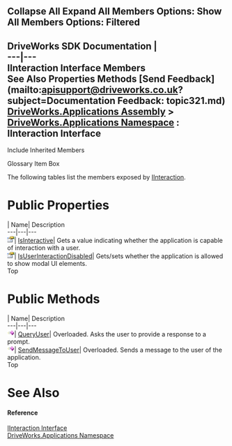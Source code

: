 Collapse All Expand All Members Options: Show All  Members Options: Filtered   
---  
DriveWorks SDK Documentation  |   
---|---  
IInteraction Interface Members   
See Also Properties Methods [Send Feedback](mailto:apisupport@driveworks.co.uk?subject=Documentation Feedback: topic321.md)  
[DriveWorks.Applications Assembly](topic13.md) > [DriveWorks.Applications Namespace](topic16.md) : IInteraction Interface  
---  
  
Include Inherited Members    


Glossary Item Box

The following tables list the members exposed by [IInteraction](topic321.md).

# Public Properties

| Name| Description  
---|---|---  
![ Property](dotnetimages/Property.gif)| [IsInteractive](topic332.md)| Gets a value indicating whether the application is capable of interaction with a user.   
![ Property](dotnetimages/Property.gif)| [IsUserInteractionDisabled](topic333.md)| Gets/sets whether the application is allowed to show modal UI elements.   
Top

# Public Methods

| Name| Description  
---|---|---  
![ Method](dotnetimages/Method.gif)| [QueryUser](topic326.md)| Overloaded. Asks the user to provide a response to a prompt.   
![ Method](dotnetimages/Method.gif)| [SendMessageToUser](topic329.md)| Overloaded. Sends a message to the user of the application.   
Top

# See Also

#### Reference

[IInteraction Interface](topic321.md)   
[DriveWorks.Applications Namespace](topic16.md)


